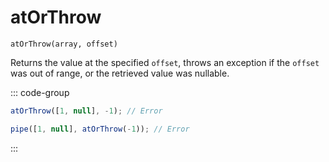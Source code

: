 # atOrThrow

`atOrThrow(array, offset)`

Returns the value at the specified `offset`, throws an exception if the `offset` was out of range, or the retrieved value was nullable.

::: code-group

```ts [data-first]
atOrThrow([1, null], -1); // Error
```

```ts [data-last]
pipe([1, null], atOrThrow(-1)); // Error
```

:::
